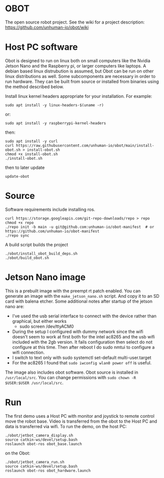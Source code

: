 # OBOT

The open source robot project. See the wiki for a project description: https://github.com/unhuman-io/obot/wiki

# Host PC software

Obot is designed to run on linux both on small computers like the Nvidia 
Jetson Nano and the Raspberry pi, or larger computers like laptops. A debian 
based linux distrubution is assumed, but Obot can be run on other linux 
distributions as well. Some subcomponents are necessary in order to run 
hardware. They can be built from source or installed from binaries using the 
method described below.

Install linux kernel headers appropriate for your installation. For example:
```shell
sudo apt install -y linux-headers-$(uname -r)
```
or:
```shell
sudo apt install -y raspberrypi-kernel-headers
```
then:
```shell
sudo apt install -y curl
curl https://raw.githubusercontent.com/unhuman-io/obot/main/install-obot.sh > install-obot.sh
chmod +x install-obot.sh
./install-obot.sh
```

then to later update
```shell
update-obot
```

# Source

Software requirements include installing ros.

```shell
curl https://storage.googleapis.com/git-repo-downloads/repo > repo
chmod +x repo
./repo init -b main -u git@github.com:unhuman-io/obot-manifest  # or https://github.com/unhuman-io/obot-manifest
./repo sync
```
A build script builds the project
```shell
./obot/install_obot_build_deps.sh
./obot/build_obot.sh
```

# Jetson Nano image

This is a prebuilt image with the preempt rt patch enabled. You can generate an image with the 
`make_jetson_nano.sh` script. And copy it to an SD card with balena etcher. Some additional notes 
after startup of the jetson nano are:
- I've used the usb serial interface to connect with the device rather than graphical, but either works
  - sudo screen /dev/ttyACM0
- During the setup I configured with dummy network since the wifi doesn't seem to work at first both for the intel ac8265 and the usb wifi included with the 2gb version. It fails configuration then select do not configure at this time. Then after reboot I do sudo nmtui to configure a wifi connection.
- I switch to text only with sudo systemctl set-default multi-user.target
- For the ac8265 I found that `sudo iwconfig wlan0 power off` is useful.

The image also includes obot software. Obot source is installed in `/usr/local/src`. You 
can change permissions with `sudo chown -R $USER:$USER /usr/local/src`. 

# Run

The first demo uses a Host PC with monitor and joystick to remote control move
the robot base. Video is transferred from the obot to the Host PC and data is
transferred via wifi. To run the demo, on the host PC:
```shell
./obot/jetbot_camera_display.sh
source catkin-ws/devel/setup.bash
roslaunch obot-ros obot_base.launch
```

on the Obot:
```shell
./obot/jetbot_camera_run.sh
source catkin-ws/devel/setup.bash
roslaunch obot-ros obot_hardware.launch
```
